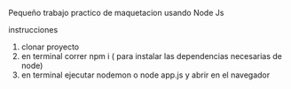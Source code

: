 Pequeño trabajo practico de maquetacion usando Node Js

instrucciones

1) clonar proyecto
2) en terminal correr npm i ( para instalar las dependencias necesarias de node)
3) en terminal ejecutar nodemon o node app.js y abrir en el navegador
